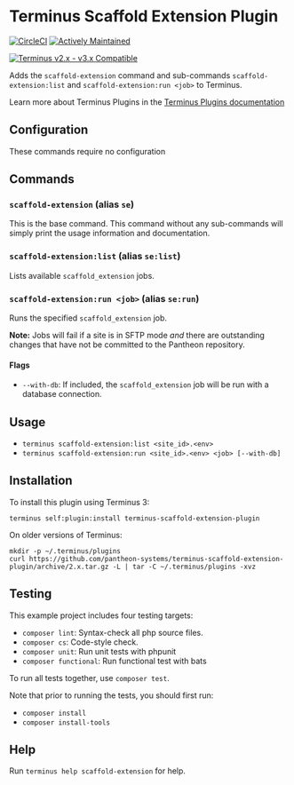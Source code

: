 # Terminus Scaffold Extension Plugin

[![CircleCI](https://circleci.com/gh/pantheon-systems/terminus-scaffold-extension-plugin.svg?style=shield)](https://circleci.com/gh/pantheon-systems/terminus-scaffold-extension-plugin)
[![Actively Maintained](https://img.shields.io/badge/Pantheon-Actively_Maintained-yellow?logo=pantheon&color=FFDC28)](https://pantheon.io/docs/oss-support-levels#actively-maintained-support)

[![Terminus v2.x - v3.x Compatible](https://img.shields.io/badge/terminus-2.x%20--%203.x-green.svg)](https://github.com/pantheon-systems/terminus-scaffold-extension-plugin/tree/2.x)

Adds the `scaffold-extension` command and sub-commands `scaffold-extension:list` and `scaffold-extension:run <job>` to Terminus. 

Learn more about Terminus Plugins in the
[Terminus Plugins documentation](https://pantheon.io/docs/terminus/plugins)

## Configuration

These commands require no configuration

## Commands

### `scaffold-extension` (alias `se`)

This is the base command. This command without any sub-commands will simply print the usage information and documentation.

### `scaffold-extension:list` (alias `se:list`)

Lists available `scaffold_extension` jobs.

### `scaffold-extension:run <job>` (alias `se:run`)

Runs the specified `scaffold_extension` job.

**Note:** Jobs will fail if a site is in SFTP mode _and_ there are outstanding changes that have not be committed to the Pantheon repository.

#### Flags

* `--with-db`: If included, the `scaffold_extension` job will be run with a database connection.

## Usage
* `terminus scaffold-extension:list <site_id>.<env>`
* `terminus scaffold-extension:run <site_id>.<env> <job> [--with-db]`

## Installation

To install this plugin using Terminus 3:
```
terminus self:plugin:install terminus-scaffold-extension-plugin
```

On older versions of Terminus:
```
mkdir -p ~/.terminus/plugins
curl https://github.com/pantheon-systems/terminus-scaffold-extension-plugin/archive/2.x.tar.gz -L | tar -C ~/.terminus/plugins -xvz
```

## Testing
This example project includes four testing targets:

* `composer lint`: Syntax-check all php source files.
* `composer cs`: Code-style check.
* `composer unit`: Run unit tests with phpunit
* `composer functional`: Run functional test with bats

To run all tests together, use `composer test`.

Note that prior to running the tests, you should first run:
* `composer install`
* `composer install-tools`

## Help
Run `terminus help scaffold-extension` for help.
